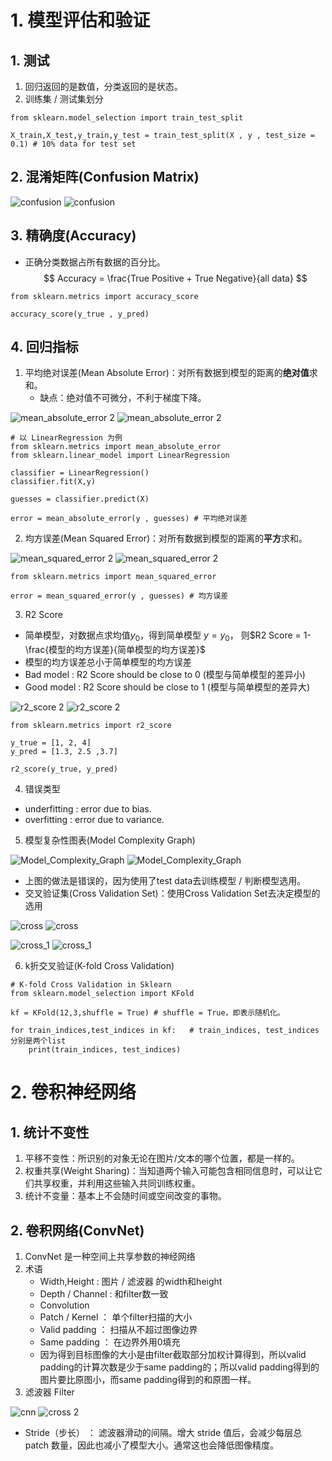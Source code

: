 # 1. 模型评估和验证

## 1. 测试
1. 回归返回的是数值，分类返回的是状态。
2. 训练集 / 测试集划分
```
from sklearn.model_selection import train_test_split

X_train,X_test,y_train,y_test = train_test_split(X , y , test_size = 0.1) # 10% data for test set
```
## 2. 混淆矩阵(Confusion Matrix)

![confusion](https://github.com/Coder-AndyLee/Deep-Learning/blob/master/DeepLearning%20-%20Udacity/2.%20%E5%8D%B7%E7%A7%AF%E7%A5%9E%E7%BB%8F%E7%BD%91%E7%BB%9C.resource/confusion.png)
![confusion]($res/confusion.png)

## 3. 精确度(Accuracy)
- 正确分类数据占所有数据的百分比。
$$
Accuracy = \frac{True Positive + True Negative}{all data}
$$
```
from sklearn.metrics import accuracy_score

accuracy_score(y_true , y_pred)
```
## 4. 回归指标
1. 平均绝对误差(Mean Absolute Error)：对所有数据到模型的距离的**绝对值**求和。
	- 缺点：绝对值不可微分，不利于梯度下降。

![mean_absolute_error 2](https://github.com/Coder-AndyLee/Deep-Learning/blob/master/DeepLearning%20-%20Udacity/2.%20%E5%8D%B7%E7%A7%AF%E7%A5%9E%E7%BB%8F%E7%BD%91%E7%BB%9C.resource/mean_absolute_error%202.png)
![mean_absolute_error 2]($res/mean_absolute_error%202.png)

```
# 以 LinearRegression 为例
from sklearn.metrics import mean_absolute_error
from sklearn.linear_model import LinearRegression

classifier = LinearRegression()
classifier.fit(X,y)

guesses = classifier.predict(X)

error = mean_absolute_error(y , guesses) # 平均绝对误差
```
2. 均方误差(Mean Squared Error)：对所有数据到模型的距离的**平方**求和。

![mean_squared_error 2](https://github.com/Coder-AndyLee/Deep-Learning/blob/master/DeepLearning%20-%20Udacity/2.%20%E5%8D%B7%E7%A7%AF%E7%A5%9E%E7%BB%8F%E7%BD%91%E7%BB%9C.resource/mean_squared_error%202.png)
![mean_squared_error 2]($res/mean_squared_error%202.png)

```
from sklearn.metrics import mean_squared_error

error = mean_squared_error(y , guesses) # 均方误差
```
3. R2 Score
- 简单模型，对数据点求均值$y_0$，得到简单模型 $y = y_0$，
则$R2 Score = 1-\frac{模型的均方误差}{简单模型的均方误差}$ 
- 模型的均方误差总小于简单模型的均方误差
- Bad model : R2 Score should be close to 0 (模型与简单模型的差异小)
- Good model : R2 Score should be close to 1 (模型与简单模型的差异大)

![r2_score 2](https://github.com/Coder-AndyLee/Deep-Learning/blob/master/DeepLearning%20-%20Udacity/2.%20%E5%8D%B7%E7%A7%AF%E7%A5%9E%E7%BB%8F%E7%BD%91%E7%BB%9C.resource/r2_score%202.png)
![r2_score 2]($res/r2_score%202.png)

```
from sklearn.metrics import r2_score

y_true = [1, 2, 4]
y_pred = [1.3, 2.5 ,3.7]

r2_score(y_true, y_pred)
```
4. 错误类型
- underfitting : error due to bias.
- overfitting : error due to variance.

5. 模型复杂性图表(Model Complexity Graph)

![Model_Complexity_Graph](https://github.com/Coder-AndyLee/Deep-Learning/blob/master/DeepLearning%20-%20Udacity/2.%20%E5%8D%B7%E7%A7%AF%E7%A5%9E%E7%BB%8F%E7%BD%91%E7%BB%9C.resource/Model_Complexity_Graph.png)
![Model_Complexity_Graph]($res/Model_Complexity_Graph.png)

- 上图的做法是错误的，因为使用了test data去训练模型 / 判断模型选用。
- 交叉验证集(Cross Validation Set)：使用Cross Validation Set去决定模型的选用

![cross](https://github.com/Coder-AndyLee/Deep-Learning/blob/master/DeepLearning%20-%20Udacity/2.%20%E5%8D%B7%E7%A7%AF%E7%A5%9E%E7%BB%8F%E7%BD%91%E7%BB%9C.resource/cross.png)
![cross]($res/cross.png)


![cross_1](https://github.com/Coder-AndyLee/Deep-Learning/blob/master/DeepLearning%20-%20Udacity/2.%20%E5%8D%B7%E7%A7%AF%E7%A5%9E%E7%BB%8F%E7%BD%91%E7%BB%9C.resource/cross_1.png)
![cross_1]($res/cross_1.png)

6. k折交叉验证(K-fold Cross Validation)
```
# K-fold Cross Validation in Sklearn
from sklearn.model_selection import KFold

kf = KFold(12,3,shuffle = True)	# shuffle = True，即表示随机化。

for train_indices,test_indices in kf:	# train_indices, test_indices 分别是两个list
	print(train_indices, test_indices)
```



# 2. 卷积神经网络
## 1. 统计不变性
1. 平移不变性：所识别的对象无论在图片/文本的哪个位置，都是一样的。
2. 权重共享(Weight Sharing)：当知道两个输入可能包含相同信息时，可以让它们共享权重，并利用这些输入共同训练权重。
3. 统计不变量：基本上不会随时间或空间改变的事物。

## 2. 卷积网络(ConvNet)
1. ConvNet 是一种空间上共享参数的神经网络
2. 术语
	- Width,Height : 图片 / 滤波器 的width和height
	- Depth / Channel : 和filter数一致
	- Convolution
	- Patch / Kernel ： 单个filter扫描的大小  
	- Valid padding ： 扫描从不超过图像边界
	- Same padding ： 在边界外用0填充
	- 因为得到目标图像的大小是由filter截取部分加权计算得到，所以valid padding的计算次数是少于same padding的；所以valid padding得到的图片要比原图小，而same padding得到的和原图一样。
3. 滤波器 Filter

![cnn](https://github.com/Coder-AndyLee/Deep-Learning/blob/master/DeepLearning%20-%20Udacity/2.%20%E5%8D%B7%E7%A7%AF%E7%A5%9E%E7%BB%8F%E7%BD%91%E7%BB%9C.resource/cnn.png)
![cross 2]($res/cnn.png)

- Stride（步长） ： 滤波器滑动的间隔。增大 stride 值后，会减少每层总 patch 数量，因此也减小了模型大小。通常这也会降低图像精度。











